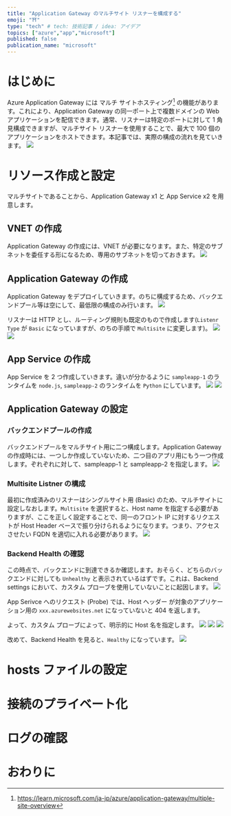```yaml
---
title: "Application Gateway のマルチサイト リスナーを構成する"
emoji: "⛩️"
type: "tech" # tech: 技術記事 / idea: アイデア
topics: ["azure","app","microsoft"]
published: false
publication_name: "microsoft"
---
```


# はじめに
Azure Application Gateway には マルチ サイトホスティング[^1] の機能があります。これにより、Application Gateway の同一ポート上で複数ドメインの Web アプリケーションを配信できます。通常、リスナーは特定のポートに対して 1 角見構成できますが、マルチサイト リスナーを使用することで、最大で 100 個のアプリケーションをホストできます。本記事では、実際の構成の流れを見ていきます。
![](/images/20250701-appgw-multisite/01.png)

[^1]: https://learn.microsoft.com/ja-jp/azure/application-gateway/multiple-site-overview

# リソース作成と設定
マルチサイトであることから、Application Gateway x1 と App Service x2 を用意します。
## VNET の作成
Application Gateway の作成には、VNET が必要になります。また、特定のサブネットを委任する形になるため、専用のサブネットを切っておきます。
![](/images/20250701-appgw-multisite/02.png)

## Application Gateway の作成
Application Gateway をデプロイしていきます。のちに構成するため、バックエンドプール等は空にして、最低限の構成のみ行います。
![](/images/20250701-appgw-multisite/03.png)

リスナーは HTTP とし、ルーティング規則も既定のもので作成します(`Listenr Type` が `Basic` になっていますが、のちの手順で `Multisite` に変更します)。
![](/images/20250701-appgw-multisite/04.png)
![](/images/20250701-appgw-multisite/05.png)

## App Service の作成
App Service を 2 つ作成していきます。違いが分かるように `sampleapp-1` のランタイムを `node.js`, `sampleapp-2` のランタイムを `Python` にしています。
![](/images/20250701-appgw-multisite/06.png)
![](/images/20250701-appgw-multisite/07.png)

## Application Gateway の設定
### バックエンドプールの作成
バックエンドプールをマルチサイト用に二つ構成します。Application Gateway の作成時には、一つしか作成していないため、二つ目のアプリ用にもう一つ作成します。ぞれぞれに対して、sampleapp-1 と sampleapp-2 を指定します。
![](/images/20250701-appgw-multisite/08.png)

### Multisite Listner の構成
最初に作成済みのリスナーはシングルサイト用 (Basic) のため、マルチサイトに設定しなおします。`Multisite` を選択すると、Host name を指定する必要がありますが、ここを正しく設定することで、同一のフロント IP に対するリクエストが Host Header ベースで振り分けられるようになります。つまり、アクセスさせたい FQDN を適切に入れる必要があります。
![](/images/20250701-appgw-multisite/09.png)

### Backend Health の確認
この時点で、バックエンドに到達できるか確認します。おそらく、どちらのバックエンドに対しても `Unhealthy` と表示されているはずです。これは、Backend settings において、カスタム プローブを使用していないことに起因します。
![](/images/20250701-appgw-multisite/10.png)

App Serivce へのリクエスト (Probe) では、Host ヘッダー が対象のアプリケーション用の `xxx.azurewebsites.net` になっていないと 404 を返します。

よって、カスタム プローブによって、明示的に Host 名を指定します。
![](/images/20250701-appgw-multisite/11.png)
![](/images/20250701-appgw-multisite/12.png)
![](/images/20250701-appgw-multisite/13.png)

改めて、Backend Health を見ると、`Healthy` になっています。
![](/images/20250701-appgw-multisite/14.png)

# hosts ファイルの設定
# 接続のプライベート化
# ログの確認
# おわりに
